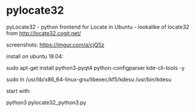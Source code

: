 # pylocate32
pyLocate32 - python frontend for Locate in Ubuntu - lookalike of locate32 from http://locate32.cogit.net/

screenshots: https://imgur.com/a/cjQ5z


install on ubuntu 18.04:

sudo apt-get install python3-pyqt4 python-configparser kde-cli-tools -y

sudo ln /usr/lib/x86_64-linux-gnu/libexec/kf5/kdesu /usr/bin/kdesu

start with:

python3 pylocate32_python3.py
